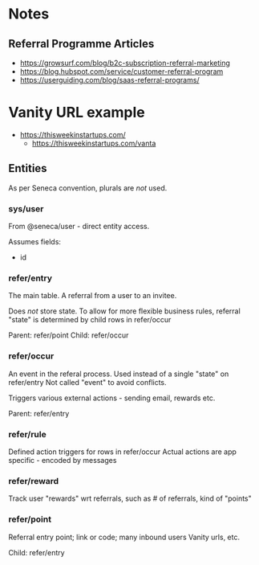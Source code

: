 # Notes

## Referral Programme Articles

- https://growsurf.com/blog/b2c-subscription-referral-marketing
- https://blog.hubspot.com/service/customer-referral-program
- https://userguiding.com/blog/saas-referral-programs/

# Vanity URL example

- https://thisweekinstartups.com/
  - https://thisweekinstartups.com/vanta

## Entities

As per Seneca convention, plurals are _not_ used.

### sys/user

From @seneca/user - direct entity access.

Assumes fields:

- id

### refer/entry

The main table.
A referral from a user to an invitee.

Does _not_ store state. To allow for more flexible business rules, referral "state" is
determined by child rows in refer/occur

Parent: refer/point
Child: refer/occur

### refer/occur

An event in the referal process. Used instead of a single "state" on refer/entry
Not called "event" to avoid conflicts.

Triggers various external actions - sending email, rewards etc.

Parent: refer/entry

### refer/rule

Defined action triggers for rows in refer/occur
Actual actions are app specific - encoded by messages

### refer/reward

Track user "rewards" wrt referrals, such as # of referrals, kind of "points"

### refer/point

Referral entry point; link or code; many inbound users
Vanity urls, etc.

Child: refer/entry
